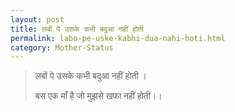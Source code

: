 ```yaml
---
layout: post
title: लबों पे उसके कभी बदुआ नहीं होती
permalink: labo-pe-uske-kabhi-dua-nahi-hoti.html
category: Mother-Status
---
```

>  लबों पे उसके कभी बदुआ नहीं होती । 
> 
> बस एक माँ है जो मुझसे खफा नहीं होती।। 
